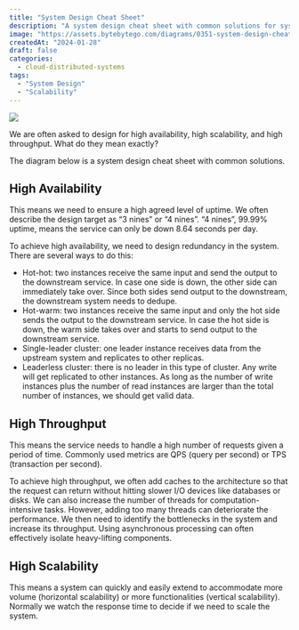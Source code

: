 ```yaml
---
title: "System Design Cheat Sheet"
description: "A system design cheat sheet with common solutions for system architects."
image: "https://assets.bytebytego.com/diagrams/0351-system-design-cheat-sheet.png"
createdAt: "2024-01-28"
draft: false
categories:
  - cloud-distributed-systems
tags:
  - "System Design"
  - "Scalability"
---
```


![](https://assets.bytebytego.com/diagrams/0351-system-design-cheat-sheet.png)

We are often asked to design for high availability, high scalability, and high throughput. What do they mean exactly?

The diagram below is a system design cheat sheet with common solutions.

## High Availability

This means we need to ensure a high agreed level of uptime. We often describe the design target as “3 nines” or “4 nines”. “4 nines”, 99.99% uptime, means the service can only be down 8.64 seconds per day.

To achieve high availability, we need to design redundancy in the system. There are several ways to do this:

*   Hot-hot: two instances receive the same input and send the output to the downstream service. In case one side is down, the other side can immediately take over. Since both sides send output to the downstream, the downstream system needs to dedupe.
*   Hot-warm: two instances receive the same input and only the hot side sends the output to the downstream service. In case the hot side is down, the warm side takes over and starts to send output to the downstream service.
*   Single-leader cluster: one leader instance receives data from the upstream system and replicates to other replicas.
*   Leaderless cluster: there is no leader in this type of cluster. Any write will get replicated to other instances. As long as the number of write instances plus the number of read instances are larger than the total number of instances, we should get valid data.

## High Throughput

This means the service needs to handle a high number of requests given a period of time. Commonly used metrics are QPS (query per second) or TPS (transaction per second).

To achieve high throughput, we often add caches to the architecture so that the request can return without hitting slower I/O devices like databases or disks. We can also increase the number of threads for computation-intensive tasks. However, adding too many threads can deteriorate the performance. We then need to identify the bottlenecks in the system and increase its throughput. Using asynchronous processing can often effectively isolate heavy-lifting components.

## High Scalability

This means a system can quickly and easily extend to accommodate more volume (horizontal scalability) or more functionalities (vertical scalability). Normally we watch the response time to decide if we need to scale the system.
